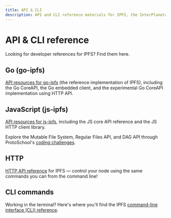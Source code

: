 ```yaml
---
title: API & CLI
description: API and CLI reference materials for IPFS, the InterPlanetary File System.
---
```


# API & CLI reference

Looking for developer references for IPFS? Find them here.

## Go (go-ipfs)

[API resources for go-ipfs](go/api.md) (the reference implementation of IPFS), including the Go CoreAPI, the Go embedded client, and the experimental Go CoreAPI implementation using HTTP API.

## JavaScript (js-ipfs)

[API resources for js-ipfs](js/api.md), including the JS core API reference and the JS HTTP client library.

Explore the Mutable File System, Regular Files API, and DAG API through ProtoSchool's [coding challenges](https://proto.school/course/ipfs).

## HTTP

[HTTP API reference](http/api.md) for IPFS — control your node using the same commands you can from the command line!

## CLI commands

Working in the terminal? Here's where you'll find the IPFS [command-line interface (CLI) reference](cli.md).

